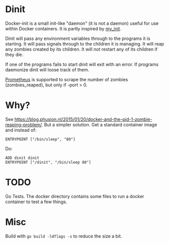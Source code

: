 # Dinit

Docker-init is a small init-like "daemon" (it is not a daemon) useful for use
within Docker containers. It is partly inspired by
[my_init](https://github.com/phusion/baseimage-docker/blob/master/image/bin/my_init).

Dinit will pass any environment variables through to the programs it is starting.
It will pass signals through to the children it is managing. It will reap any zombies
created by its children. It will *not* restart any of its children if they die.

If one of the programs fails to start dinit will exit with an error. If programs
daemonize dinit will loose track of them.

[Prometheus](http://prometheus.io/) is supported to scrape the number of zombies
(zombies_reaped), but only if -port > 0.

# Why?

See <https://blog.phusion.nl/2015/01/20/docker-and-the-pid-1-zombie-reaping-problem/>.
But a simpler solution. Get a standard container image and instead of:

    ENTRYPOINT ["/bin/sleep", "80"]

Do:

    ADD dinit dinit
    ENTRYPOINT ["/dinit", "/bin/sleep 80"]

# TODO

Go Tests. The docker directory contains some files to run a docker container to
test a few things.

# Misc

Build with `go build -ldflags -s` to reduce the size a bit.
